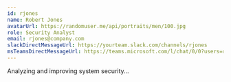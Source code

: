 ```yaml
---
id: rjones
name: Robert Jones
avatarUrl: https://randomuser.me/api/portraits/men/100.jpg
role: Security Analyst
email: rjones@company.com
slackDirectMessageUrl: https://yourteam.slack.com/channels/rjones
msTeamsDirectMessageUrl: https://teams.microsoft.com/l/chat/0/0?users=rjones@company.com
---
```


Analyzing and improving system security... 
